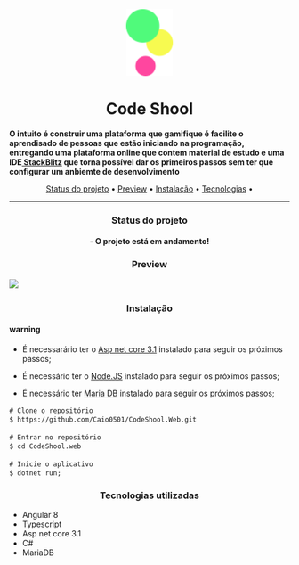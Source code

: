 </header>
  <div align="center"><img src="./.assets/AprenderLogo.svg" alt="logo" style=" width="120" height="120"/></div>
  <h1 align="center">Code Shool</h1>
  <p align="center"> 
    <strong>
      <p>O intuito é construir uma plataforma que gamifique é facilite o aprendisado de pessoas que estão iniciando na programação, entregando uma plataforma online que contem material de estudo e uma IDE<a href="https://stackblitz.com/"> StackBlitz</a> que torna possível dar os primeiros passos sem ter que configurar um anbiemte de desenvolvimento</p>
    </strong> 
  </p>
  <p align="center"> 
  <a href="#status">Status do projeto</a> •
    <a href="#preview">Preview</a> •
    <a href="#instalacao">Instalação</a> •
    <a href="#tecnologias">Tecnologias</a> •
  </p>
  <hr/>
</header>

<main>
  <div id="status">
    <h3 align="center">Status do projeto</h3>
    <h4 align="center">
      - O projeto está em andamento!
    </h4>
  </div>
  <div id="preview">
    <h3 align="center">Preview</h3>
    <img src="./.assets/Preview.gif">
  </div>
  <div id="instalacao">
    <h3 align="center">Instalação</h3>
    <h4>warning</h4>
    <ul>
      <li>
        <p>É necessarário ter o <a href="https://dotnet.microsoft.com/download/dotnet-core/3.1" target="_blank"> Asp net core 3.1</a> instalado para seguir os próximos passos;</p>
      </li>
       <li>
         <p>É necessário ter o <a href="https://nodejs.org/en/" target="_blank">Node.JS</a> instalado para seguir os próximos passos;</p>
      </li>
      <li>
         <p>É necessário ter <a href="https://mariadb.org/" target="_blank">Maria DB</a> instalado para seguir os próximos passos;</p>
      </li>
    </ul>
    
    # Clone o repositório
    $ https://github.com/Caio0501/CodeShool.Web.git
    
    # Entrar no repositório
    $ cd CodeShool.web

    # Inicie o aplicativo
    $ dotnet run;

  <div id="tecnologias">
    <h3 align="center">Tecnologias utilizadas</h3>
    <ul>
      <li>Angular 8</li>
      <li>Typescript</li>
      <li>Asp net core 3.1</li>
      <li>C#</li>
      <li>MariaDB</li>
    </ul>
  </div>
</main>
